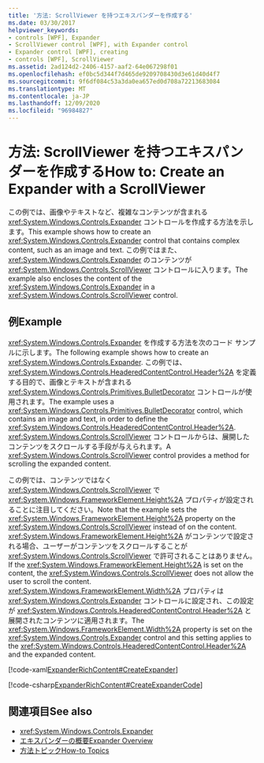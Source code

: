 ```yaml
---
title: '方法: ScrollViewer を持つエキスパンダーを作成する'
ms.date: 03/30/2017
helpviewer_keywords:
- controls [WPF], Expander
- ScrollViewer control [WPF], with Expander control
- Expander control [WPF], creating
- controls [WPF], ScrollViewer
ms.assetid: 2ad124d2-2406-4157-aaf2-64e067298f01
ms.openlocfilehash: ef0bc5d344f7d465de9209708430d3e61d40d4f7
ms.sourcegitcommit: 9f6df084c53a3da0ea657ed0d708a72213683084
ms.translationtype: MT
ms.contentlocale: ja-JP
ms.lasthandoff: 12/09/2020
ms.locfileid: "96984827"
---
```

# <a name="how-to-create-an-expander-with-a-scrollviewer"></a><span data-ttu-id="895b8-102">方法: ScrollViewer を持つエキスパンダーを作成する</span><span class="sxs-lookup"><span data-stu-id="895b8-102">How to: Create an Expander with a ScrollViewer</span></span>
<span data-ttu-id="895b8-103">この例では、画像やテキストなど、複雑なコンテンツが含まれる <xref:System.Windows.Controls.Expander> コントロールを作成する方法を示します。</span><span class="sxs-lookup"><span data-stu-id="895b8-103">This example shows how to create an <xref:System.Windows.Controls.Expander> control that contains complex content, such as an image and text.</span></span> <span data-ttu-id="895b8-104">この例ではまた、<xref:System.Windows.Controls.Expander> のコンテンツが <xref:System.Windows.Controls.ScrollViewer> コントロールに入ります。</span><span class="sxs-lookup"><span data-stu-id="895b8-104">The example also encloses the content of the <xref:System.Windows.Controls.Expander> in a <xref:System.Windows.Controls.ScrollViewer> control.</span></span>  
  
## <a name="example"></a><span data-ttu-id="895b8-105">例</span><span class="sxs-lookup"><span data-stu-id="895b8-105">Example</span></span>  
 <span data-ttu-id="895b8-106"><xref:System.Windows.Controls.Expander> を作成する方法を次のコード サンプルに示します。</span><span class="sxs-lookup"><span data-stu-id="895b8-106">The following example shows how to create an <xref:System.Windows.Controls.Expander>.</span></span> <span data-ttu-id="895b8-107">この例では、<xref:System.Windows.Controls.HeaderedContentControl.Header%2A> を定義する目的で、画像とテキストが含まれる <xref:System.Windows.Controls.Primitives.BulletDecorator> コントロールが使用されます。</span><span class="sxs-lookup"><span data-stu-id="895b8-107">The example uses a <xref:System.Windows.Controls.Primitives.BulletDecorator> control, which contains an image and text, in order to define the <xref:System.Windows.Controls.HeaderedContentControl.Header%2A>.</span></span> <span data-ttu-id="895b8-108"><xref:System.Windows.Controls.ScrollViewer> コントロールからは、展開したコンテンツをスクロールする手段が与えられます。</span><span class="sxs-lookup"><span data-stu-id="895b8-108">A <xref:System.Windows.Controls.ScrollViewer> control provides a method for scrolling the expanded content.</span></span>  
  
 <span data-ttu-id="895b8-109">この例では、コンテンツではなく <xref:System.Windows.Controls.ScrollViewer> で <xref:System.Windows.FrameworkElement.Height%2A> プロパティが設定されることに注目してください。</span><span class="sxs-lookup"><span data-stu-id="895b8-109">Note that the example sets the <xref:System.Windows.FrameworkElement.Height%2A> property on the <xref:System.Windows.Controls.ScrollViewer> instead of on the content.</span></span> <span data-ttu-id="895b8-110"><xref:System.Windows.FrameworkElement.Height%2A> がコンテンツで設定される場合、ユーザーがコンテンツをスクロールすることが <xref:System.Windows.Controls.ScrollViewer> で許可されることはありません。</span><span class="sxs-lookup"><span data-stu-id="895b8-110">If the <xref:System.Windows.FrameworkElement.Height%2A> is set on the content, the <xref:System.Windows.Controls.ScrollViewer> does not allow the user to scroll the content.</span></span> <span data-ttu-id="895b8-111"><xref:System.Windows.FrameworkElement.Width%2A> プロパティは <xref:System.Windows.Controls.Expander> コントロールに設定され、この設定が <xref:System.Windows.Controls.HeaderedContentControl.Header%2A> と展開されたコンテンツに適用されます。</span><span class="sxs-lookup"><span data-stu-id="895b8-111">The <xref:System.Windows.FrameworkElement.Width%2A> property is set on the <xref:System.Windows.Controls.Expander> control and this setting applies to the <xref:System.Windows.Controls.HeaderedContentControl.Header%2A> and the expanded content.</span></span>  
  
 [!code-xaml[ExpanderRichContent#CreateExpander](~/samples/snippets/csharp/VS_Snippets_Wpf/ExpanderRichContent/CSharp/Window1.xaml#createexpander)]  
  
 [!code-csharp[ExpanderRichContent#CreateExpanderCode](~/samples/snippets/csharp/VS_Snippets_Wpf/ExpanderRichContent/CSharp/Window1.xaml.cs#createexpandercode)]  
  
## <a name="see-also"></a><span data-ttu-id="895b8-112">関連項目</span><span class="sxs-lookup"><span data-stu-id="895b8-112">See also</span></span>

- <xref:System.Windows.Controls.Expander>
- [<span data-ttu-id="895b8-113">エキスパンダーの概要</span><span class="sxs-lookup"><span data-stu-id="895b8-113">Expander Overview</span></span>](expander-overview.md)
- [<span data-ttu-id="895b8-114">方法トピック</span><span class="sxs-lookup"><span data-stu-id="895b8-114">How-to Topics</span></span>](expander-how-to-topics.md)
